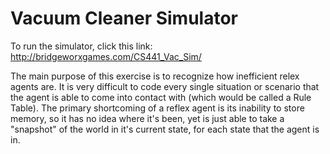 # Vacuum Cleaner Simulator

To run the simulator, click this link:
http://bridgeworxgames.com/CS441_Vac_Sim/

The main purpose of this exercise is to recognize how inefficient relex agents are. It is very difficult to code every single situation or scenario that the agent is able to come into contact with (which would be called a Rule Table). The primary shortcoming of a reflex agent is its inability to store memory, so it has no idea where it's been, yet is just able to take a "snapshot" of the world in it's current state, for each state that the agent is in.

